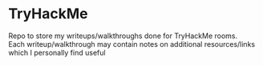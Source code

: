 # TryHackMe
Repo to store my writeups/walkthroughs done for TryHackMe rooms.</br>
Each writeup/walkthrough may contain notes on additional resources/links which I personally find useful</br>
